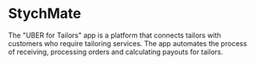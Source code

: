 # StychMate

The "UBER for Tailors" app is a platform that connects tailors with customers who require tailoring services. 
The app automates the process of receiving, processing orders and calculating payouts for tailors. 

